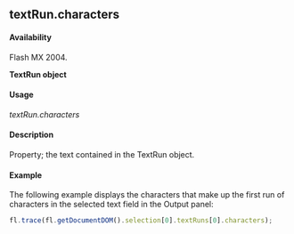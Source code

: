 ## textRun.characters

#### Availability

Flash MX 2004.

**TextRun object**

#### Usage

*textRun.characters*

#### Description

Property; the text contained in the TextRun object.

#### Example

The following example displays the characters that make up the first run of characters in the selected text field in the Output panel:

```javascript
fl.trace(fl.getDocumentDOM().selection[0].textRuns[0].characters);

```